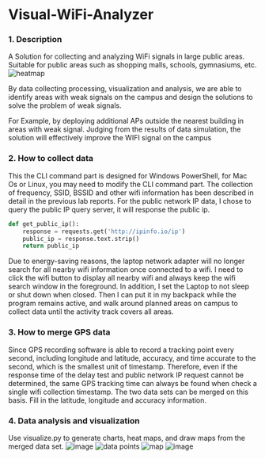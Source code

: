 # Visual-WiFi-Analyzer

### 1. Description

A Solution for collecting and analyzing WiFi signals in large public areas. Suitable for public areas such as shopping malls, schools, gymnasiums, etc.
![heatmap](https://github.com/Nilyang404/Visual-WiFi-Analyzer/assets/63556313/65564109-f325-4c9a-94cb-c505fa4304fd)

By data collecting processing, visualization and analysis, we are able to  identify areas with weak signals on the campus and design the solutions to solve the problem of weak signals.

For Example, by deploying additional APs outside the nearest building in areas with weak signal. Judging from the results of data simulation, the solution will effectively improve the WIFI signal on the campus

### 2. How to collect data
This the CLI command part is designed for Windows PowerShell, for Mac Os or Linux, you may need to modify the CLI command part.
The collection of frequency, SSID, BSSID and other wifi information has been described in detail in the previous lab reports. For the public network IP data, I chose to query the public IP query server, it will response the public ip.

```python
def get_public_ip():
    response = requests.get('http://ipinfo.io/ip')
    public_ip = response.text.strip()
    return public_ip
```

Due to energy-saving reasons, the laptop network adapter will no longer search for all nearby wifi information once connected to a wifi. I need to click the wifi button to display all nearby wifi and always keep the wifi search window in the foreground. In addition, I set the Laptop to not sleep or shut down when closed. Then I can put it in my backpack while the program remains active, and walk around planned areas on campus to collect data until the activity track covers all areas.

### 3. How to merge GPS data

Since GPS recording software is able to record a tracking point every second, including longitude and latitude, accuracy, and time accurate to the second, which is the smallest unit of timestamp. Therefore, even if the response time of the delay test and public network IP request cannot be determined, the same GPS tracking time can always be found when check a single wifi collection timestamp. The two data sets can be merged on this basis. Fill in the latitude, longitude and accuracy information.

### 4. Data analysis and visualization

Use visualize.py to generate charts, heat maps, and draw maps from the merged data set.
![image](https://github.com/Nilyang404/Visual-WiFi-Analyzer/assets/63556313/7256880d-eaae-40d3-9f69-eeb625d46c30)
![data points](https://github.com/Nilyang404/Visual-WiFi-Analyzer/assets/63556313/59280e6a-01a3-4318-92a4-0a97f66fb6c1)
![map](https://github.com/Nilyang404/Visual-WiFi-Analyzer/assets/63556313/db8f4963-6e83-4f22-9ecf-3ff7788f6e55)
![image](https://github.com/Nilyang404/Visual-WiFi-Analyzer/assets/63556313/aa90917e-42c9-469c-8c68-88734a71b858)


